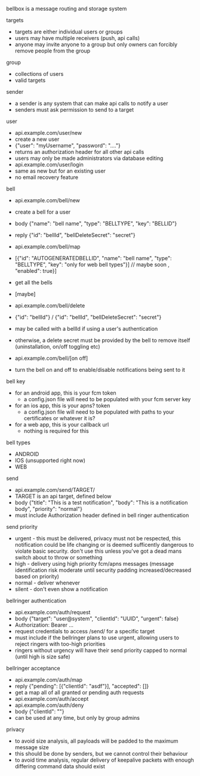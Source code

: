 bellbox is a message routing and storage system

targets
 - targets are either individual users or groups
 - users may have multiple receivers (push, api calls)
 - anyone may invite anyone to a group but only owners can forcibly remove people from the group

group
 - collections of users
 - valid targets

sender
 - a sender is any system that can make api calls to notify a user
 - senders must ask permission to send to a target

user
 - api.example.com/user/new
 - create a new user
 - {"user": "myUsername", "password": "...."}
 - returns an authorization header for all other api calls
 - users may only be made administrators via database editing
 - api.example.com/user/login
 - same as new but for an existing user
 - no email recovery feature

bell
 - api.example.com/bell/new
 - create a bell for a user
 - body {"name": "bell name", "type": "BELLTYPE", "key": "BELLID"}
 - reply {"id": "bellId", "bellDeleteSecret": "secret"}
 - api.example.com/bell/map
 - [{"id": "AUTOGENERATEDBELLID", "name": "bell name", "type": "BELLTYPE", "key": "only for web bell types"}] // maybe soon , "enabled": true}]
 - get all the bells

 - [maybe]
 - api.example.com/bell/delete
 - {"id": "bellId"} / {"id": "bellId", "bellDeleteSecret": "secret"}
 - may be called with a bellId if using a user's authentication
 - otherwise, a delete secret must be provided by the bell to remove itself (uninstallation, on/off toggling etc)
 - api.example.com/bell/[on off]
 - turn the bell on and off to enable/disable notifications being sent to it

bell key
 - for an android app, this is your fcm token
   - a config.json file will need to be populated with your fcm server key
 - for an ios app, this is your apns? token
   - a config.json file will need to be populated with paths to your certificates or whatever it is?
 - for a web app, this is your callback url
   - nothing is required for this

bell types
 - ANDROID
 - IOS (unsupported right now)
 - WEB

send
 - api.example.com/send/TARGET/
 - TARGET is an api target, defined below
 - body {"title": "This is a test notification", "body": "This is a notification body", "priority": "normal"}
 - must include Authorization header defined in bell ringer authentication

send priority
 - urgent - this must be delivered, privacy must not be respected, this notification could be life changing or is deemed sufficently dangerous to violate basic security. don't use this unless you've got a dead mans switch about to throw or something
 - high - delivery using high priority fcm/apns messages (message identification risk moderate until security padding increased/decreased based on priority)
 - normal - deliver whenever
 - silent - don't even show a notification

bellringer authentication
 - api.example.com/auth/request
 - body {"target": "user@system", "clientId": "UUID", "urgent": false}
 - Authorization: Bearer ...
 - request credentials to access /send/ for a specific target
 - must include if the bellringer plans to use urgent, allowing users to reject ringers with too-high priorities
 - ringers without urgency will have their send priority capped to normal (until high is size safe)

bellringer acceptance
 - api.example.com/auth/map
 - reply {"pending": [{"clientId": "asdf"}], "accepted": []}
 - get a map all of all granted or pending auth requests
 - api.example.com/auth/accept
 - api.example.com/auth/deny
 - body {"clientId": ""}
 - can be used at any time, but only by group admins

privacy
 - to avoid size analysis, all payloads will be padded to the maximum message size
 - this should be done by senders, but we cannot control their behaviour
 - to avoid time analysis, regular delivery of keepalive packets with enough differing command data should exist
